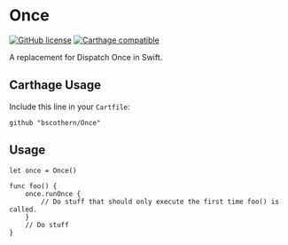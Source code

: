# Once

[![GitHub license](https://img.shields.io/badge/license-MIT-lightgrey.svg)](https://raw.githubusercontent.com/Carthage/Carthage/master/LICENSE.md) [![Carthage compatible](https://img.shields.io/badge/Carthage-compatible-4BC51D.svg?style=flat)](https://github.com/Carthage/Carthage)

A replacement for Dispatch Once in Swift.

## Carthage Usage

Include this line in your `Cartfile`:
```
github "bscothern/Once"
```

## Usage

```
let once = Once()

func foo() {
    once.runOnce {
        // Do stuff that should only execute the first time foo() is called.
    }
    // Do stuff
}
```
